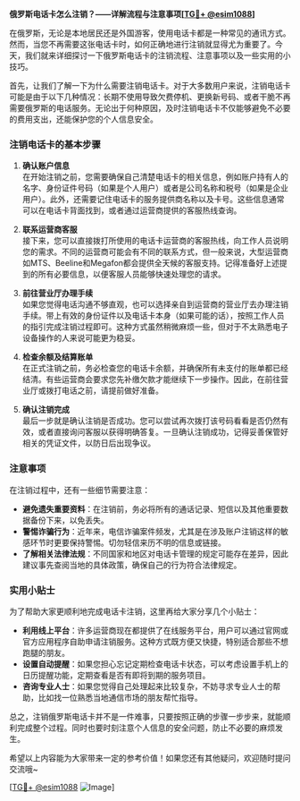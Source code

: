 **俄罗斯电话卡怎么注销？——详解流程与注意事项[[TG💪+ @esim1088](https://t.me/s/esim1088)]**

在俄罗斯，无论是本地居民还是外国游客，使用电话卡都是一种常见的通讯方式。然而，当您不再需要这张电话卡时，如何正确地进行注销就显得尤为重要了。今天，我们就来详细探讨一下俄罗斯电话卡的注销流程、注意事项以及一些实用的小技巧。

首先，让我们了解一下为什么需要注销电话卡。对于大多数用户来说，注销电话卡可能是由于以下几种情况：长期不使用导致欠费停机、更换新号码、或者干脆不再需要俄罗斯的电话服务。无论出于何种原因，及时注销电话卡不仅能够避免不必要的费用支出，还能保护您的个人信息安全。

### 注销电话卡的基本步骤

1. **确认账户信息**  
   在开始注销之前，您需要确保自己清楚电话卡的相关信息，例如账户持有人的名字、身份证件号码（如果是个人用户）或者是公司名称和税号（如果是企业用户）。此外，还需要记住电话卡的服务提供商名称以及卡号。这些信息通常可以在电话卡背面找到，或者通过运营商提供的客服热线查询。

2. **联系运营商客服**  
   接下来，您可以直接拨打所使用的电话卡运营商的客服热线，向工作人员说明您的需求。不同的运营商可能会有不同的联系方式，但一般来说，大型运营商如MTS、Beeline和Megafon都会提供全天候的客服支持。记得准备好上述提到的所有必要信息，以便客服人员能够快速处理您的请求。

3. **前往营业厅办理手续**  
   如果您觉得电话沟通不够直观，也可以选择亲自到运营商的营业厅去办理注销手续。带上有效的身份证件以及电话卡本身（如果可能的话），按照工作人员的指引完成注销过程即可。这种方式虽然稍微麻烦一些，但对于不太熟悉电子设备操作的人来说可能更为稳妥。

4. **检查余额及结算账单**  
   在正式注销之前，务必检查您的电话卡余额，并确保所有未支付的账单都已经结清。有些运营商会要求您先补缴欠款才能继续下一步操作。因此，在前往营业厅或拨打电话之前，请提前做好准备。

5. **确认注销完成**  
   最后一步就是确认注销是否成功。您可以尝试再次拨打该号码看看是否仍然有效，或者直接询问客服以获得明确答复。一旦确认注销成功，记得妥善保管好相关的凭证文件，以防日后出现争议。

### 注意事项

在注销过程中，还有一些细节需要注意：

- **避免遗失重要资料**：在注销前，务必将所有的通话记录、短信以及其他重要数据备份下来，以免丢失。
- **警惕诈骗行为**：近年来，电信诈骗案件频发，尤其是在涉及账户注销这样的敏感环节时更要保持警惕。切勿轻信来历不明的信息或链接。
- **了解相关法律法规**：不同国家和地区对电话卡管理的规定可能存在差异，因此建议事先查阅当地的具体政策，确保自己的行为符合法律规定。

### 实用小贴士

为了帮助大家更顺利地完成电话卡注销，这里再给大家分享几个小贴士：

- **利用线上平台**：许多运营商现在都提供了在线服务平台，用户可以通过官网或官方应用程序自助申请注销服务。这种方式既方便又快捷，特别适合那些不想跑腿的朋友。
- **设置自动提醒**：如果您担心忘记定期检查电话卡状态，可以考虑设置手机上的日历提醒功能，定期查看是否有即将到期的服务项目。
- **咨询专业人士**：如果您觉得自己处理起来比较复杂，不妨寻求专业人士的帮助，比如找一位熟悉当地通信市场的朋友帮忙指导。

总之，注销俄罗斯电话卡并不是一件难事，只要按照正确的步骤一步步来，就能顺利完成整个过程。同时也要时刻注意个人信息的安全问题，防止不必要的麻烦发生。

希望以上内容能为大家带来一定的参考价值！如果您还有其他疑问，欢迎随时提问交流哦~

[[TG💪+ @esim1088](https://t.me/s/esim1088) ![Image](https://i.postimg.cc/4NQfJmqS/Snipaste-2025-05-13-00-14-12.png)]